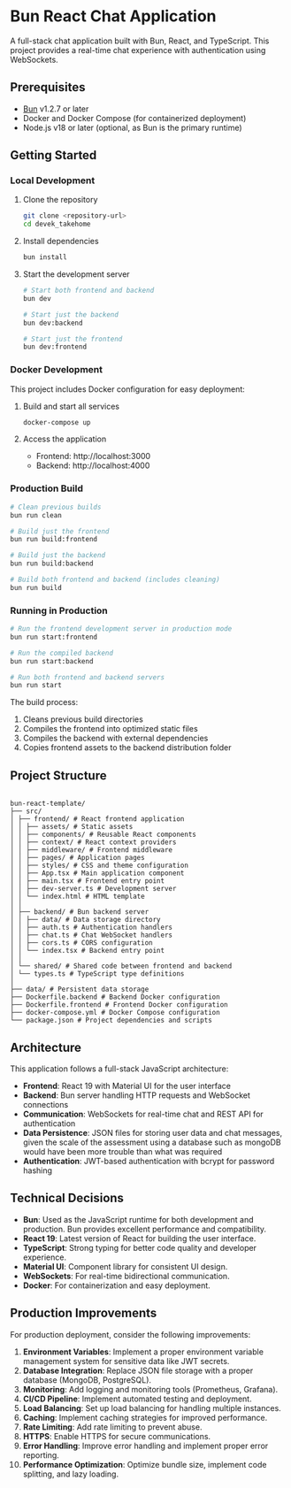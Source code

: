 # Bun React Chat Application

A full-stack chat application built with Bun, React, and TypeScript. This project provides a real-time chat experience with authentication using WebSockets.

## Prerequisites

- [Bun](https://bun.sh) v1.2.7 or later
- Docker and Docker Compose (for containerized deployment)
- Node.js v18 or later (optional, as Bun is the primary runtime)

## Getting Started

### Local Development

1. Clone the repository

   ```bash
   git clone <repository-url>
   cd devek_takehome
   ```

2. Install dependencies

   ```bash
   bun install
   ```

3. Start the development server

   ```bash
   # Start both frontend and backend
   bun dev

   # Start just the backend
   bun dev:backend

   # Start just the frontend
   bun dev:frontend
   ```

### Docker Development

This project includes Docker configuration for easy deployment:

1. Build and start all services

   ```bash
   docker-compose up
   ```

2. Access the application
   - Frontend: http://localhost:3000
   - Backend: http://localhost:4000

### Production Build

```bash
# Clean previous builds
bun run clean

# Build just the frontend
bun run build:frontend

# Build just the backend
bun run build:backend

# Build both frontend and backend (includes cleaning)
bun run build
```

### Running in Production

```bash
# Run the frontend development server in production mode
bun run start:frontend

# Run the compiled backend
bun run start:backend

# Run both frontend and backend servers
bun run start
```

The build process:

1. Cleans previous build directories
2. Compiles the frontend into optimized static files
3. Compiles the backend with external dependencies
4. Copies frontend assets to the backend distribution folder

## Project Structure

```

bun-react-template/
├── src/
│ ├── frontend/ # React frontend application
│ │ ├── assets/ # Static assets
│ │ ├── components/ # Reusable React components
│ │ ├── context/ # React context providers
│ │ ├── middleware/ # Frontend middleware
│ │ ├── pages/ # Application pages
│ │ ├── styles/ # CSS and theme configuration
│ │ ├── App.tsx # Main application component
│ │ ├── main.tsx # Frontend entry point
│ │ ├── dev-server.ts # Development server
│ │ └── index.html # HTML template
│ │
│ ├── backend/ # Bun backend server
│ │ ├── data/ # Data storage directory
│ │ ├── auth.ts # Authentication handlers
│ │ ├── chat.ts # Chat WebSocket handlers
│ │ ├── cors.ts # CORS configuration
│ │ └── index.tsx # Backend entry point
│ │
│ └── shared/ # Shared code between frontend and backend
│ └── types.ts # TypeScript type definitions
│
├── data/ # Persistent data storage
├── Dockerfile.backend # Backend Docker configuration
├── Dockerfile.frontend # Frontend Docker configuration
├── docker-compose.yml # Docker Compose configuration
└── package.json # Project dependencies and scripts

```

## Architecture

This application follows a full-stack JavaScript architecture:

- **Frontend**: React 19 with Material UI for the user interface
- **Backend**: Bun server handling HTTP requests and WebSocket connections
- **Communication**: WebSockets for real-time chat and REST API for authentication
- **Data Persistence**: JSON files for storing user data and chat messages, given the scale of the assessment using a database such as mongoDB would have been more trouble than what was required
- **Authentication**: JWT-based authentication with bcrypt for password hashing

## Technical Decisions

- **Bun**: Used as the JavaScript runtime for both development and production. Bun provides excellent performance and compatibility.
- **React 19**: Latest version of React for building the user interface.
- **TypeScript**: Strong typing for better code quality and developer experience.
- **Material UI**: Component library for consistent UI design.
- **WebSockets**: For real-time bidirectional communication.
- **Docker**: For containerization and easy deployment.

## Production Improvements

For production deployment, consider the following improvements:

1. **Environment Variables**: Implement a proper environment variable management system for sensitive data like JWT secrets.
2. **Database Integration**: Replace JSON file storage with a proper database (MongoDB, PostgreSQL).
3. **Monitoring**: Add logging and monitoring tools (Prometheus, Grafana).
4. **CI/CD Pipeline**: Implement automated testing and deployment.
5. **Load Balancing**: Set up load balancing for handling multiple instances.
6. **Caching**: Implement caching strategies for improved performance.
7. **Rate Limiting**: Add rate limiting to prevent abuse.
8. **HTTPS**: Enable HTTPS for secure communications.
9. **Error Handling**: Improve error handling and implement proper error reporting.
10. **Performance Optimization**: Optimize bundle size, implement code splitting, and lazy loading.

```

```
